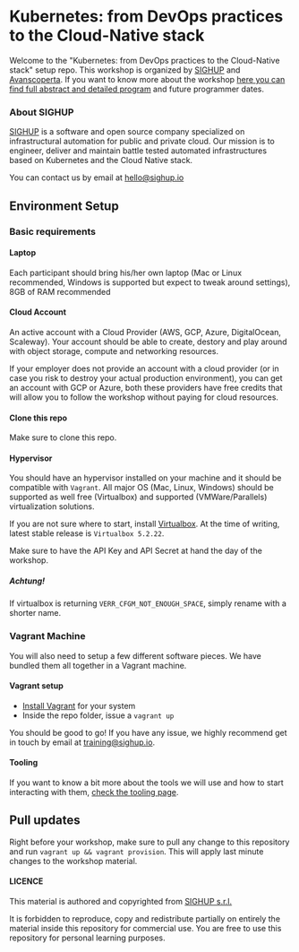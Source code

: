 # Kubernetes: from DevOps practices to the Cloud-Native stack

Welcome to the "Kubernetes: from DevOps practices to the Cloud-Native stack" setup repo. This workshop is organized by [SIGHUP](https://sighup.io) and [Avanscoperta](https://www.avanscoperta.it). If you want to know more about the workshop [here you can find full abstract and detailed program](https://www.avanscoperta.it/it/training/kubernetes-from-devops-practices-to-the-cloud-native-stack/) and future programmer dates.

### About SIGHUP

[SIGHUP](https://sighup.io) is a software and open source company specialized on infrastructural automation for public and private cloud. Our mission is to engineer, deliver and maintain battle tested automated infrastructures based on Kubernetes and the Cloud Native stack.

You can contact us by email at [hello@sighup.io](mailto:hello@sighup.io)

## Environment Setup

### Basic requirements  
#### Laptop

Each participant should bring his/her own laptop (Mac or Linux recommended, Windows is supported but expect to tweak around settings), 8GB of RAM recommended

#### Cloud Account

An active account with a Cloud Provider (AWS, GCP, Azure, DigitalOcean, Scaleway). Your account should be able to create, destory and play around with object storage, compute and networking resources. 

If your employer does not provide an account with a cloud provider (or in case you risk to destroy your actual production environment), you can get an account with GCP or Azure, both these providers have free credits that will allow you to follow the workshop without paying for cloud resources.

#### Clone this repo

Make sure to clone this repo.

#### Hypervisor

You should have an hypervisor installed on your machine and it should be compatible with `Vagrant`. All major OS (Mac, Linux, Windows) should be supported as well free (Virtualbox) and supported (VMWare/Parallels) virtualization solutions.

If you are not sure where to start, install [Virtualbox](https://www.virtualbox.org/). At the time of writing, latest stable release is `Virtualbox 5.2.22`.

Make sure to have the API Key and API Secret at hand the day of the workshop.

##### Achtung!

If virtualbox is returning `VERR_CFGM_NOT_ENOUGH_SPACE`, simply rename with a shorter name.

### Vagrant Machine

You will also need to setup a few different software pieces. We have bundled them all together in a Vagrant machine.

#### Vagrant setup

- [Install Vagrant](https://www.vagrantup.com/downloads.html) for your system  
- Inside the repo folder, issue a `vagrant up`  

You should be good to go!
If you have any issue, we highly recommend get in touch by email at [training@sighup.io](mailto:training@sighup.io).

#### Tooling
If you want to know a bit more about the tools we will use and how to start interacting with them, [check the tooling page](TOOLING.md).

## Pull updates

Right before your workshop, make sure to pull any change to this repository and run `vagrant up && vagrant provision`. This will apply last minute changes to the workshop material.

#### LICENCE

This material is authored and copyrighted from [SIGHUP s.r.l.](https://sighup.io)

It is forbidden to reproduce, copy and redistribute partially on entirely the material inside this repository for commercial use. You are free to use this repository for personal learning purposes.

